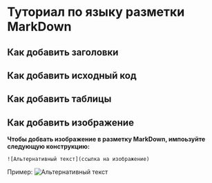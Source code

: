 # Туториал по языку разметки MarkDown

## Как добавить заголовки

## Как добавить исходный код

## Как добавить таблицы

## Как добавить изображение

**Чтобы добвать изображение в разметку MarkDown, импоьзуйте следующую конструкцию:** 
```
![Альтернативный текст](ссылка на изображение)
```

Пример:
![Альтернативный текст](https://upload.wikimedia.org/wikipedia/commons/8/80/140-P1020281_-_Flickr_-_Laurie_Nature_Bee.jpg)


